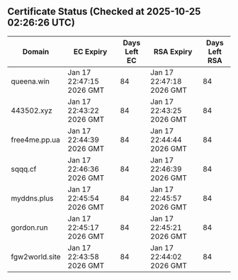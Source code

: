 ## Certificate Status (Checked at 2025-10-25 02:26:26 UTC)
| Domain | EC Expiry | Days Left EC | RSA Expiry | Days Left RSA |
|--------|-----------|-------------|------------|--------------|
| queena.win | Jan 17 22:47:15 2026 GMT | 84 | Jan 17 22:47:18 2026 GMT | 84 |
| 443502.xyz | Jan 17 22:43:22 2026 GMT | 84 | Jan 17 22:43:25 2026 GMT | 84 |
| free4me.pp.ua | Jan 17 22:44:39 2026 GMT | 84 | Jan 17 22:44:44 2026 GMT | 84 |
| sqqq.cf | Jan 17 22:46:36 2026 GMT | 84 | Jan 17 22:46:39 2026 GMT | 84 |
| myddns.plus | Jan 17 22:45:54 2026 GMT | 84 | Jan 17 22:45:57 2026 GMT | 84 |
| gordon.run | Jan 17 22:45:17 2026 GMT | 84 | Jan 17 22:45:21 2026 GMT | 84 |
| fgw2world.site | Jan 17 22:43:58 2026 GMT | 84 | Jan 17 22:44:02 2026 GMT | 84 |

